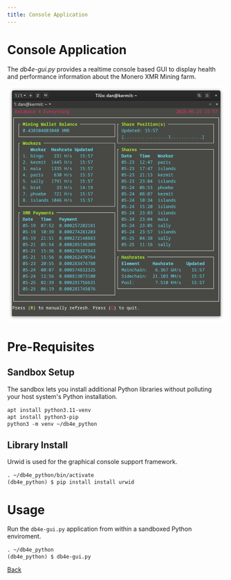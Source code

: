 ```yaml
---
title: Console Application
---
```


# Console Application

The *db4e-gui.py* provides a realtime console based GUI to display health and performance information about the Monero XMR Mining farm.

![Screenshot of db4e-gui.py](/assets/img/db4e-gui.png)

# Pre-Requisites

## Sandbox Setup

The sandbox lets you install additional Python libraries without polluting your host system's Python installation.

```
apt install python3.11-venv
apt install python3-pip
python3 -m venv ~/db4e_python
```

## Library Install

Urwid is used for the graphical console support framework.
```
. ~/db4e_python/bin/activate
(db4e_python) $ pip install install urwid
```

# Usage

Run the `db4e-gui.py` application from within a sandboxed Python enviroment.

```
. ~/db4e_python
(db4e_python) $ db4e-gui.py
```

[Back](/)



